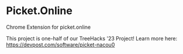 # Picket.Online

Chrome Extension for picket.online 

This project is one-half of our TreeHacks '23 Project! Learn more here: https://devpost.com/software/picket-nacou0
